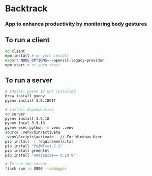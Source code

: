 # Backtrack

### App to enhance productivity by monitoring body gestures

## To run a client

```bash
cd client
npm install # or yarn install
export NODE_OPTIONS=--openssl-legacy-provider
npm start # or yarn start
```

## To run a server

```bash
# install pyenv if not installed
brew install pyenv
pyenv install 3.9.18GIT

# install dependencies
cd server
pyenv install 3.9.18
pyenv local 3.9.18
pyenv exec python -m venv .venv
source .venv/bin/activate
.venv\Scripts\activate   // For Windows User
pip install -r requirements.txt
pip install "PyJWT==1.7.1"
pip install greenlet
pip install "mediapipe== 0.10.9"

# To run the server
flask run -p 8000 --debugger
```
